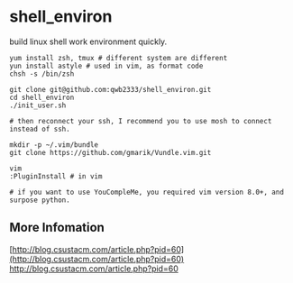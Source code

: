 # shell_environ
build linux shell work environment quickly.

```
yum install zsh, tmux # different system are different
yun install astyle # used in vim, as format code
chsh -s /bin/zsh

git clone git@github.com:qwb2333/shell_environ.git
cd shell_environ
./init_user.sh

# then reconnect your ssh, I recommend you to use mosh to connect instead of ssh.

mkdir -p ~/.vim/bundle
git clone https://github.com/gmarik/Vundle.vim.git

vim
:PluginInstall # in vim

# if you want to use YouCompleMe, you required vim version 8.0+, and surpose python.
```

## More Infomation
[http://blog.csustacm.com/article.php?pid=60](http://blog.csustacm.com/article.php?pid=60)
http://blog.csustacm.com/article.php?pid=60
